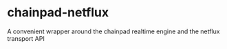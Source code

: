 # chainpad-netflux
A convenient wrapper around the chainpad realtime engine and the netflux transport API
